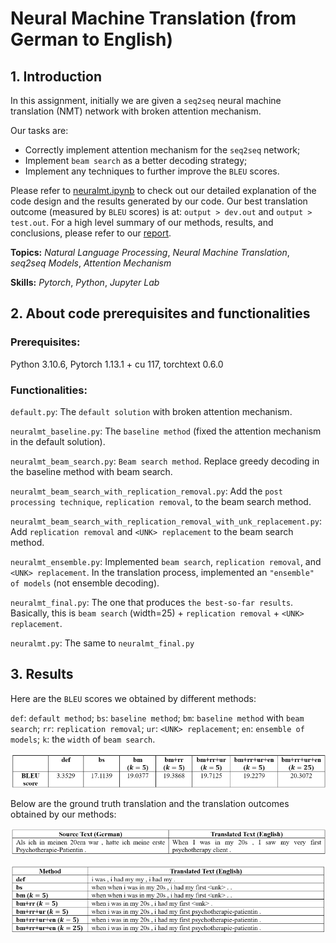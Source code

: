 # Neural Machine Translation (from German to English)

## 1. Introduction

In this assignment, initially we are given a `seq2seq` neural machine translation (NMT) network with broken attention mechanism.

Our tasks are:

- Correctly implement attention mechanism for the `seq2seq` network;
- Implement `beam search` as a better decoding strategy;
- Implement any techniques to further improve the `BLEU` scores.

Please refer to [neuralmt.ipynb](neuralmt.ipynb) to check out our detailed explanation of the code design and the results generated by our code. Our best translation outcome (measured by `BLEU` scores) is at: `output > dev.out` and `output > test.out`. For a high level summary of our methods, results, and conclusions, please refer to our [report](report.pdf).

**Topics:** _Natural Language Processing_, _Neural Machine Translation_, _seq2seq Models_, _Attention Mechanism_

**Skills:** _Pytorch_, _Python_, _Jupyter Lab_

## 2. About code prerequisites and functionalities

### Prerequisites: 

Python 3.10.6, Pytorch 1.13.1 + cu 117, torchtext 0.6.0

### Functionalities:

`default.py`: The `default solution` with broken attention mechanism.

`neuralmt_baseline.py`: The `baseline method` (fixed the attention mechanism in the default solution).

`neuralmt_beam_search.py`: `Beam search method`. Replace greedy decoding in the baseline method with beam search.

`neuralmt_beam_search_with_replication_removal.py`: Add the `post processing technique`, `replication removal`, to the beam search method.

`neuralmt_beam_search_with_replication_removal_with_unk_replacement.py`: Add `replication removal` and `<UNK> replacement` to the beam search method.

`neuralmt_ensemble.py`: Implemented `beam search`, `replication removal`, and `<UNK> replacement`. In the translation process, implemented an `"ensemble" of models` (not ensemble decoding).

`neuralmt_final.py`: The one that produces `the best-so-far results`. Basically, this is `beam search` (width=25) + `replication removal` + `<UNK> replacement`.

`neuralmt.py`: The same to `neuralmt_final.py`

## 3. Results

Here are the `BLEU` scores we obtained by different methods:

`def`: `default method`; `bs`: `baseline method`; `bm`: `baseline method` with `beam search`; `rr`: `replication removal`; `ur`: `<UNK> replacement`; `en`: `ensemble of models`; `k`: the `width` of `beam search`.

![BLEU Scores](/demo/BLEU.png)

Below are the ground truth translation and the translation outcomes obtained by our methods:

![Ground truth](/demo/GT.png)

![Translation](/demo/Translation.png)
